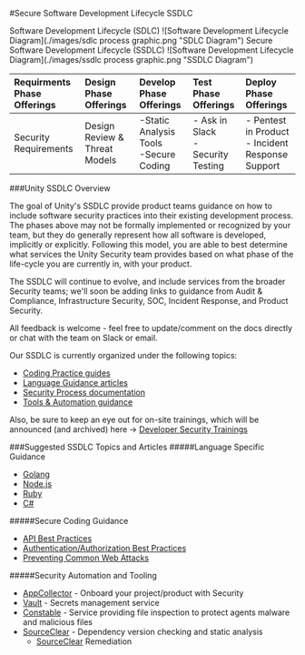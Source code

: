 #Secure Software Development Lifecycle SSDLC

Software Development Lifecycle (SDLC)
![Software Development Lifecycle Diagram](./images/sdlc process graphic.png "SDLC Diagram")
Secure Software Development Lifecycle (SSDLC)
![Software Development Lifecycle Diagram](./images/ssdlc process graphic.png "SSDLC Diagram")

| Requirments Phase Offerings | Design Phase Offerings | Develop Phase Offerings | Test Phase Offerings| Deploy Phase Offerings |
| :--- | :--- | :--- | :--- | :--- |
| Security Requirements | Design Review & Threat Models |  -Static Analysis Tools<br>-Secure Coding | - Ask in Slack <br>- Security Testing | - Pentest in Product<br>- Incident Response Support |


###Unity SSDLC Overview

The goal of Unity's SSDLC provide product teams guidance on how to include software security practices into their existing development process. The phases above may not be formally implemented or recognized by your team, but they do generally represent how all software is developed, implicitly or explicitly. Following this model, you are able to best determine what services the Unity Security team provides based on what phase of the life-cycle you are currently in, with your product.

The SSDLC will continue to evolve, and include services from the broader Security teams; we'll soon be adding links to guidance from Audit & Compliance, Infrastructure Security, SOC, Incident Response, and Product Security.

All feedback is welcome - feel free to update/comment on the docs directly or chat with the team on Slack or email.

Our SSDLC is currently organized under the following topics:
- [Coding Practice guides](unity.com)
- [Language Guidance articles](unity.com)
- [Security Process documentation](unity.com)
- [Tools & Automation guidance](unity.com)

Also, be sure to keep an eye out for on-site trainings, which will be announced (and archived) here -> [Developer Security Trainings](unity.com)

###Suggested SSDLC Topics and Articles
#####Language Specific Guidance
- [Golang](unity.com)
- [Node.js](unity.com)
- [Ruby](unity.com)
- [C#](unity.com)

#####Secure Coding Guidance
- [API Best Practices](unity.com)
- [Authentication/Authorization Best Practices](unity.com)
- [Preventing Common Web Attacks](unity.com)

#####Security Automation and Tooling

- [AppCollector](unity.com) - Onboard your project/product with Security
- [Vault](unity.com) - Secrets management service
- [Constable](unity.com) - Service providing file inspection to protect agents malware and malicious files
- [SourceClear](unity.com) - Dependency version checking and static analysis 
  -  [SourceClear](unity.com) Remediation

